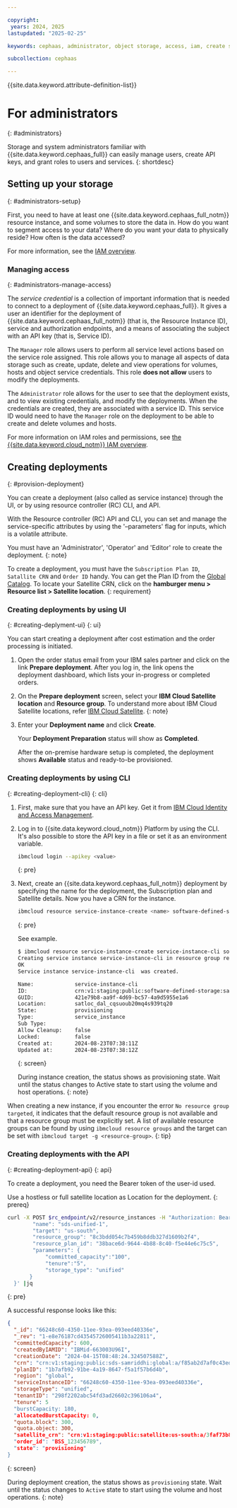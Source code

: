 ```yaml
---

copyright:
 years: 2024, 2025
lastupdated: "2025-02-25"

keywords: cephaas, administrator, object storage, access, iam, create service instance, deployment

subcollection: cephaas

---
```


{{site.data.keyword.attribute-definition-list}}


# For administrators
{: #administrators}

Storage and system administrators familiar with {{site.data.keyword.cephaas_full}} can easily manage users, create API keys, and grant roles to users and services.
{: shortdesc}

## Setting up your storage
{: #administrators-setup}

First, you need to have at least one {{site.data.keyword.cephaas_full_notm}} resource instance, and some volumes to store the data in. How do you want to segment access to your data? Where do you want your data to physically reside? How often is the data accessed?

For more information, see the [IAM overview](/docs/cephaas?topic=cephaas-iam-overview).

### Managing access
{: #administrators-manage-access}

The _service credential_ is a collection of important information that is needed to connect to a deployment of {{site.data.keyword.cephaas_full}}. It gives a user an identifier for the deployment of {{site.data.keyword.cephaas_full_notm}} (that is, the Resource Instance ID), service and authorization endpoints, and a means of associating the subject with an API key (that is, Service ID).

The `Manager` role allows users to perform all service level actions based on the service role assigned. This role allows you to manage all aspects of data storage such as create, update, delete and view operations for volumes, hosts and object service credentials. This role **does not allow** users to modify the deployments.

The `Administrator` role allows for the user to see that the deployment exists, and to view existing credentials, and modify the deployments. When the credentials are created, they are associated with a service ID. This service ID would need to have the `Manager` role on the deployment to be able to create and delete volumes and hosts.

For more information on IAM roles and permissions, see [the {{site.data.keyword.cloud_notm}} IAM overview](/docs/cephaas?topic=cephaas-iam-overview).


## Creating deployments
{: #provision-deployment}

You can create a deployment (also called as service instance) through the UI, or by using resource controller (RC) CLI, and API.

With the Resource controller (RC) API and CLI, you can set and manage the service-specific attributes by using the '–parameters' flag for inputs, which is a volatile attribute.

You must have an 'Administrator', 'Operator' and 'Editor' role to create the deployment.
{: note}

To create a deployment, you must have the `Subscription Plan ID`, `Satallite CRN` and `Order ID` handy. You can get the Plan ID from the [Global Catalog](https://globalcatalog.cloud.ibm.com/). To locate your Satellite CRN, click on the **hamburger menu > Resource list > Satellite location**.
{: requirement}


### Creating deployments by using UI
{: #creating-deplyment-ui}
{: ui}

You can start creating a deployment after cost estimation and the order processing is initiated.


1. Open the order status email from your IBM sales partner and click on the link **Prepare deployment**. After you log in, the link opens the deployment dashboard, which lists your in-progress or completed orders.
2. On the **Prepare deployment** screen, select your **IBM Cloud Satellite location** and **Resource group**.
    To understand more about IBM Cloud Satellite locations, refer [IBM Cloud Satellite](/https://test.cloud.ibm.com/satellite/overview).
    {: note}

3. Enter your **Deployment name** and click **Create**.

    Your **Deployment Preparation** status will show as **Completed**.

    After the on-premise hardware setup is completed, the deployment shows **Available** status and ready-to-be provisioned.



### Creating deployments by using CLI
{: #creating-deployment-cli}
{: cli}


1. First, make sure that you have an API key. Get it from [IBM Cloud Identity and Access Management](https://cloud.ibm.com/iam/apikeys).

2. Log in to {{site.data.keyword.cloud_notm}} Platform by using the CLI. It's also possible to store the API key in a file or set it as an environment variable.

    ```sh
    ibmcloud login --apikey <value>
    ```
    {: pre}

3. Next, create an {{site.data.keyword.cephaas_full_notm}} deployment by specifying the name for the deployment, the Subscription plan and Satellite details. Now you have a CRN for the instance.

    ```sh
    ibmcloud resource service-instance-create <name> software-defined-storage <plan id> <catalog satellite location> -p '{"satellite_crn": <satellite_location_crn>, "order_id": <order_id>}' -g <resource_group_name>
    ```
    {: pre}

    See example.

    ```sh
    $ ibmcloud resource service-instance-create service-instance-cli software-defined-storage 38bacce6d-9644-4b88-8v40-f5e44e6c75c5 satloc_dal_cqsuoub20mq4s939tq20 -p '{"satellite_crn"}: "crn:v1:staging:public:satellite:us-south:a/3faf73b8d12b47fa6ce87494f8ae7686:cqsuoub20mq4s939tq20::","order_id":"account-1"}' -g resource-group-1
    Creating service instance service-instance-cli in resource group resource-group-1 of account account-1 as user@company.com...
    OK
    Service instance service-instance-cli  was created.

    Name:             service-instance-cli
    ID:               crn:v1:staging:public:software-defined-storage:satloc_dal_cqsuoub20mq4s939tq20:a/3faf73b8d12b47fa6ce87494f8ae7686:421e79b8-aa9f-4d69-bc57-4a9d5955e1a6::
    GUID:             421e79b8-aa9f-4d69-bc57-4a9d5955e1a6
    Location:         satloc_dal_cqsuoub20mq4s939tq20
    State:            provisioning
    Type:             service_instance
    Sub Type:
    Allow Cleanup:    false
    Locked:           false
    Created at:       2024-08-23T07:38:11Z
    Updated at:       2024-08-23T07:38:12Z
    ```
    {: screen}


    During instance creation, the status shows as provisioning state. Wait until the status changes to Active state to start using the volume and host operations.
    {: note}


When creating a new instance, if you encounter the error `No resource group targeted`, it indicates that the default resource group is not available and that a resource group must be explicitly set. A list of available resource groups can be found by using `ibmcloud resource groups` and the target can be set with `ibmcloud target -g <resource-group>`.
{: tip}


### Creating deployments with the API
{: #creating-deployment-api}
{: api}


To create a deployment, you need the Bearer token of the user-id used.

Use a hostless or full satellite location as Location for the deployment.
{: prereq}

```sh
curl -X POST $rc_endpoint/v2/resource_instances -H "Authorization: Bearer $token" -H 'Content-Type: application/json' -d '{
        "name": "sds-unified-1",
        "target": "us-south",
        "resource_group": "8c3bdd054c7b459b8ddb327d1609b2f4",
        "resource_plan_id": "38bace6d-9644-4b88-8c40-f5e44e6c75c5",
        "parameters": {
            "committed_capacity":"100",
            "tenure":"5",
            "storage_type": "unified"
       }
  }' |jq
```
{: pre}

A successful response looks like this:

```json
{
  "_id": "66248c60-4350-11ee-93ea-093eed40336e",
  "_rev": "1-e8e76187cd43545726005411b3a22811",
  "committedCapacity": 600,
  "createdByIAMID": "IBMid-663003U96I",
  "creationDate": "2024-04-15T08:48:24.324507588Z",
  "crn": "crn:v1:staging:public:sds-samriddhi:global:a/f85ab2d7af0c43edbdf7d47241a9494f:66248c60-4350-11ee-93ea-093eed40336e::",
  "planID": "1b7afb92-91be-4a19-8647-f5a1f57b6d4b",
  "region": "global",
  "serviceInstanceID": "66248c60-4350-11ee-93ea-093eed40336e",
  "storageType": "unified",
  "tenantID": "298f2202abc54fd3ad26602c396106a4",
  "tenure": 5
  "burstCapacity: 180,
  "allocatedBurstCapacity: 0,
  "quota.block": 300,
  "quota.object: 300,
  "satellite_crn": "crn:v1:staging:public:satellite:us-south:a/3faf73b8d12b47fa6ce87494f8ae7686:coss5vm20tfjc8f72430::"
  "order_id": "BSS_123456789",
  "state": "provisioning"
}
```
{: screen}

During deployment creation, the status shows as `provisioning` state. Wait until the status changes to `Active` state to start using the volume and host operations.
{: note}
